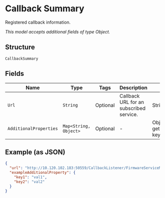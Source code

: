 
# Callback Summary

Registered callback information.

*This model accepts additional fields of type Object.*

## Structure

`CallbackSummary`

## Fields

| Name | Type | Tags | Description | Getter | Setter |
|  --- | --- | --- | --- | --- | --- |
| `Url` | `String` | Optional | Callback URL for an subscribed service. | String getUrl() | setUrl(String url) |
| `AdditionalProperties` | `Map<String, Object>` | Optional | - | Object getAdditionalProperty(String key) | additionalProperty(String key, Object value) |

## Example (as JSON)

```json
{
  "url": "http://10.120.102.183:50559/CallbackListener/FirmwareServiceMessages.asmx",
  "exampleAdditionalProperty": {
    "key1": "val1",
    "key2": "val2"
  }
}
```

